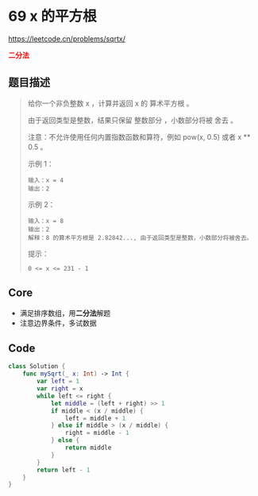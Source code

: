 # 69 x 的平方根

 https://leetcode.cn/problems/sqrtx/

**<font color=red>二分法 </font>**

## 题目描述

> 给你一个非负整数 x ，计算并返回 x 的 算术平方根 。
>
> 由于返回类型是整数，结果只保留 整数部分 ，小数部分将被 舍去 。
>
> 注意：不允许使用任何内置指数函数和算符，例如 pow(x, 0.5) 或者 x ** 0.5 。
>
>  
>
> 示例 1：
>
> ```
> 输入：x = 4
> 输出：2
> ```
>
> 示例 2：
>
> ```
> 输入：x = 8
> 输出：2
> 解释：8 的算术平方根是 2.82842..., 由于返回类型是整数，小数部分将被舍去。
> ```
>
>
> 提示：
>
> ```
> 0 <= x <= 231 - 1
> ```

## Core

- 满足排序数组，用**二分法**解题
- 注意边界条件，多试数据



## Code

```swift
class Solution {
    func mySqrt(_ x: Int) -> Int {
        var left = 1
        var right = x
        while left <= right {
            let middle = (left + right) >> 1
            if middle < (x / middle) {
                left = middle + 1
            } else if middle > (x / middle) {
                right = middle - 1
            } else {
                return middle
            }
        }
        return left - 1
    }
}
```

























